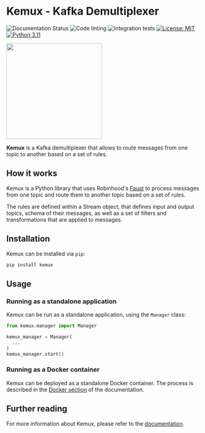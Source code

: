 # Kemux - Kafka Demultiplexer

![Documentation Status](https://readthedocs.org/projects/kemux/badge/?version=latest&style=plastic)
![Code linting](https://github.com/kamilrybacki/kemux/actions/workflows/linting.yml/badge.svg)
![Integration tests](https://github.com/kamilrybacki/kemux/actions/workflows/integration.yml/badge.svg)
[![License: MIT](https://img.shields.io/badge/License-MIT-green.svg)](https://opensource.org/licenses/MIT)
[![Python 3.11](https://img.shields.io/badge/python-3.11-green.svg)](https://www.python.org/downloads/release/python-311/)

<img src="docs/assets/images/logo.svg" data-canonical-src="docs/assets/images/logo.svg" width="250"/>

**Kemux** is a Kafka demultiplexer that allows to route messages from one topic to another based on a set of rules.

## How it works

Kemux is a Python library that uses Robinhood's [Faust] to process messages from one topic and route them to another topic based on a set of rules.

The rules are defined within a Stream object, that defines input and output topics, schema of their messages, as well as a set of filters and transformations that are applied to messages.

## Installation

Kemux can be installed via `pip`:

```bash
pip install kemux
```

## Usage

### Running as a standalone application

Kemux can be run as a standalone application, using the `Manager` class:

```python
from kemux.manager import Manager

kemux_manager = Manager(
  ...
)
kemux_manager.start()
```

### Running as a Docker container

Kemux can be deployed as a standalone Docker container. The process is described in the [Docker section] of the documentation.

## Further reading

For more information about Kemux, please refer to the [documentation].

[Faust]: https://faust.readthedocs.io/en/latest/index.html
[Docker section]: https://kemux.readthedocs.io/en/latest/user-guide/docker/
[documentation]: https://kemux.readthedocs.io/en/latest/user-guide/docker/
